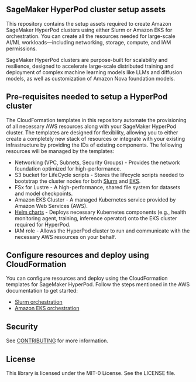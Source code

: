 ## SageMaker HyperPod cluster setup assets

This repository contains the setup assets required to create Amazon SageMaker HyperPod clusters using either Slurm or Amazon EKS for orchestration. You can create all the resources needed for large-scale AI/ML workloads—including networking, storage, compute, and IAM permissions. 

SageMaker HyperPod clusters are purpose-built for scalability and resilience, designed to accelerate large-scale distributed training and deployment of complex machine learning models like LLMs and diffusion models, as well as customization of Amazon Nova foundation models. 

## Pre-requisites needed to setup a HyperPod cluster

The CloudFormation templates in this repository automate the provisioning of all necessary AWS resources along with your SageMaker HyperPod cluster. The templates are designed for flexibility, allowing you to either create a completely new stack of resources or integrate with your existing infrastructure by providing the IDs of existing components. The following resources will be managed by the templates: 

* Networking (VPC, Subnets, Security Groups) - Provides the network foundation optimized for high-performance.  
* S3 bucket for LifeCycle scripts  - Stores the lifecycle scripts needed to bootstrap the cluster nodes for both [Slurm](https://github.com/aws-samples/awsome-distributed-training/tree/main/1.architectures/5.sagemaker-hyperpod/LifecycleScripts/base-config) and [EKS](https://github.com/aws-samples/awsome-distributed-training/tree/main/1.architectures/7.sagemaker-hyperpod-eks/LifecycleScripts/base-config). 
* FSx for Lustre - A high-performance, shared file system for datasets and model checkpoints. 
* Amazon EKS Cluster - A managed Kubernetes service provided by Amazon Web Services (AWS). 
* [Helm charts](https://github.com/aws/sagemaker-hyperpod-cli/tree/main/helm_chart) - Deploys necessary Kubernetes components (e.g., health monitoring agent, training,  inference operator) onto the EKS cluster required for HyperPod. 
* IAM role - Allows the HyperPod cluster to run and communicate with the necessary AWS resources on your behalf.


## Configure resources and deploy using CloudFormation

You can configure resources and deploy using the CloudFormation templates for SageMaker HyperPod. Follow the steps mentioned in the AWS documentation to get started:

* [Slurm orchestration](https://docs.aws.amazon.com/sagemaker/latest/dg/smcluster-getting-started-slurm-console-create-cluster-cfn.html)
* [Amazon EKS orchestration](https://docs.aws.amazon.com/sagemaker/latest/dg/smcluster-getting-started-eks-console-create-cluster-cfn.html)

## Security

See [CONTRIBUTING](CONTRIBUTING.md#security-issue-notifications) for more information.

## License

This library is licensed under the MIT-0 License. See the LICENSE file.

